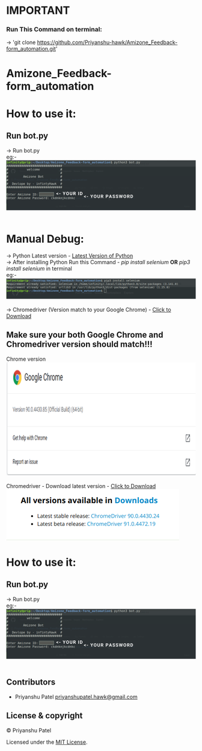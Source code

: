# IMPORTANT
### Run This Command on terminal:
-> 'git clone https://github.com/Priyanshu-hawk/Amizone_Feedback-form_automation.git'
# Amizone_Feedback-form_automation

# How to use it:

## Run bot.py

-> Run bot.py<br>
eg:-<br><img src="/help img/how_to_run.png"><br><br>

# Manual Debug:
-> Python Latest version - <a href="https://www.python.org/downloads/">Latest Version of Python</a><br>
-> After installing Python Run this Command - *pip install selenium* __OR__ *pip3 install selenium* in terminal<br>
eg:- <img src="/help img/seleniumHelp.png"><br><br>
-> Chromedriver (Version match to your Google Chrome) - <a href="https://chromedriver.chromium.org/downloads">Click to Download</a><br>

## Make sure your both Google Chrome and Chromedriver version should match!!!
Chrome version <br><img src="/help img/Chrome.png" height="300px" width="840px"><br><br>
Chromedriver - Download latest version - <a href="https://chromedriver.chromium.org/downloads">Click to Download</a><br>
<img src="/help img/ChromeDriver.png"><br>

# How to use it:

## Run bot.py

-> Run bot.py<br>
eg:-<br><img src="/help img/how_to_run.png"><br><br>

## Contributors

- Priyanshu Patel <priyanshupatel.hawk@gmail.com>

## License & copyright

&copy; Priyanshu Patel

Licensed under the [MIT License](LICENSE).
